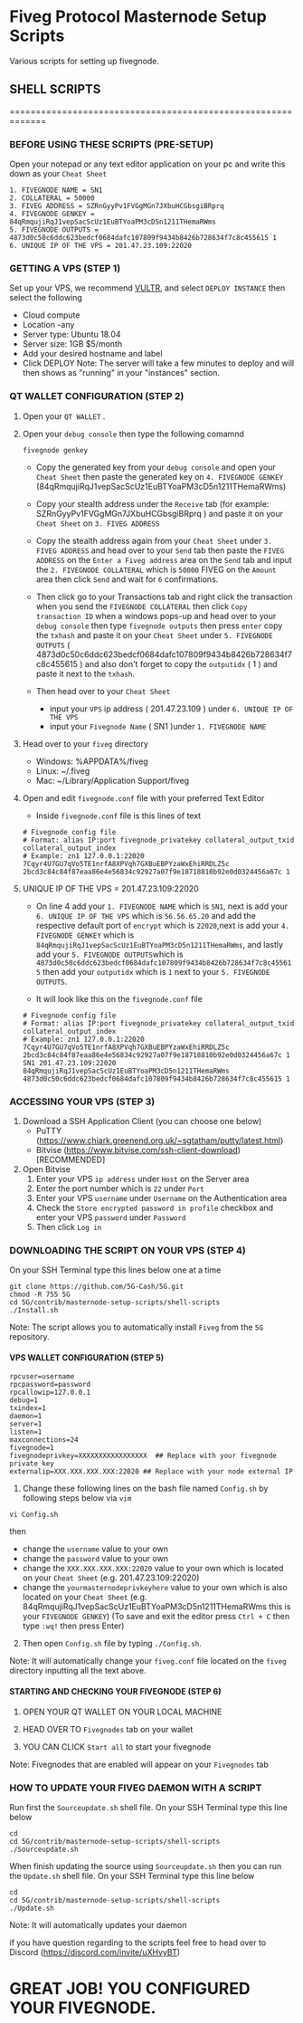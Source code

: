 # Fiveg Protocol Masternode Setup Scripts
 Various scripts for setting up fivegnode.


## SHELL SCRIPTS
=============================================================
### BEFORE USING THESE SCRIPTS (PRE-SETUP)
Open your notepad or any text editor application on your pc and write this down as your ``Cheat Sheet``
```
1. FIVEGNODE NAME = SN1
2. COLLATERAL = 50000
3. FIVEG ADDRESS = SZRnGyyPv1FVGgMGn7JXbuHCGbsgiBRprq
4. FIVEGNODE GENKEY = 84qRmqujiRqJ1vepSacScUz1EuBTYoaPM3cD5n1211THemaRWms
5. FIVEGNODE OUTPUTS = 4873d0c50c6ddc623bedcf0684dafc107809f9434b8426b728634f7c8c455615 1
6. UNIQUE IP OF THE VPS = 201.47.23.109:22020
```

### GETTING A VPS (STEP 1)
Set up your VPS, we recommend [VULTR](https://www.vultr.com/?ref=8638319), and select ``DEPLOY INSTANCE`` then select the following
- Cloud compute
- Location -any
- Server type: Ubuntu 18.04
- Server size: 1GB $5/month
- Add your desired hostname and label
- Click DEPLOY
Note: The server will take a few minutes to deploy and will then shows as "running" in your "instances" section.

### QT WALLET CONFIGURATION (STEP 2)
1. Open your ``QT WALLET`` .
2. Open your ``debug console`` then type the following comamnd
	```
	fivegnode genkey
	```
	- Copy the generated key from your ``debug console`` and open your ``Cheat Sheet`` then paste the generated key on ``4. FIVEGNODE GENKEY`` (84qRmqujiRqJ1vepSacScUz1EuBTYoaPM3cD5n1211THemaRWms)

	- Copy your stealth address under the ``Receive`` tab (for example: SZRnGyyPv1FVGgMGn7JXbuHCGbsgiBRprq ) and paste it on your ``Cheat Sheet`` on ``3. FIVEG ADDRESS``

	- Copy the stealth address again from your ``Cheat Sheet`` under ``3. FIVEG ADDRESS`` and head over to your ``Send`` tab then paste the ``FIVEG ADDRESS`` on the ``Enter a Fiveg address`` area on the ``Send`` tab and input the ``2. FIVEGNODE COLLATERAL`` which is ``50000`` FIVEG on the ``Amount`` area then click ``Send`` and wait for ``6`` confirmations.

	- Then click go to your Transactions tab and right click the transaction when you send the ``FIVEGNODE COLLATERAL`` then click ``Copy transaction ID`` when a windows pops-up and head over to your ``debug console`` then type ``fivegnode outputs`` then press ``enter`` copy the ``txhash`` and paste it on your ``Cheat Sheet`` under ``5. FIVEGNODE OUTPUTS`` ( 4873d0c50c6ddc623bedcf0684dafc107809f9434b8426b728634f7c8c455615 ) and also don't forget to copy the ``outputidx`` ( 1 ) and paste it next to the ``txhash``.

	- Then head over to your ``Cheat Sheet`` 
		- input your ``VPS`` ip address ( 201.47.23.109 ) under ``6. UNIQUE IP OF THE VPS``
		- input your ``Fivegnode Name``  ( SN1 )under ``1. FIVEGNODE NAME``

3. Head over to your ``fiveg`` directory
	- Windows: %APPDATA%/fiveg
	- Linux: ~/.fiveg
	- Mac: ~/Library/Application Support/fiveg
4. Open and edit ``fivegnode.conf`` file with your preferred Text Editor
	- Inside ``fivegnode.conf`` file is this lines of text
	```
	# Fivegnode config file
	# Format: alias IP:port fivegnode_privatekey collateral_output_txid collateral_output_index
	# Example: zn1 127.0.0.1:22020 7Cqyr4U7GU7qVo5TE1nrfA8XPVqh7GXBuEBPYzaWxEhiRRDLZ5c 2bcd3c84c84f87eaa86e4e56834c92927a07f9e18718810b92e0d0324456a67c 1
	```
6. UNIQUE IP OF THE VPS = 201.47.23.109:22020
	- On line 4 add your ``1. FIVEGNODE NAME`` which is ``SN1``, next is add your ``6. UNIQUE IP OF THE VPS`` which is ``56.56.65.20`` and add the respective default port of ``encrypt`` which is ``22020``,next is add your  ``4. FIVEGNODE GENKEY`` which is ``84qRmqujiRqJ1vepSacScUz1EuBTYoaPM3cD5n1211THemaRWms``, and lastly add your ``5. FIVEGNODE OUTPUTS``which is ``4873d0c50c6ddc623bedcf0684dafc107809f9434b8426b728634f7c8c455615`` then add your ``outputidx`` which is ``1`` next to your ``5. FIVEGNODE OUTPUTS``.

	- It will look like this on the ``fivegnode.conf`` file

	```
	# Fivegnode config file
	# Format: alias IP:port fivegnode_privatekey collateral_output_txid collateral_output_index
	# Example: zn1 127.0.0.1:22020 7Cqyr4U7GU7qVo5TE1nrfA8XPVqh7GXBuEBPYzaWxEhiRRDLZ5c 2bcd3c84c84f87eaa86e4e56834c92927a07f9e18718810b92e0d0324456a67c 1
	SN1 201.47.23.109:22020 84qRmqujiRqJ1vepSacScUz1EuBTYoaPM3cD5n1211THemaRWms 4873d0c50c6ddc623bedcf0684dafc107809f9434b8426b728634f7c8c455615 1
	```

### ACCESSING YOUR VPS (STEP 3)
1. Download a SSH Application Client (you can choose one below)
	- PuTTY (https://www.chiark.greenend.org.uk/~sgtatham/putty/latest.html)
	- Bitvise (https://www.bitvise.com/ssh-client-download) [RECOMMENDED]
2. Open Bitvise
	1. Enter your VPS ``ip address`` under ``Host`` on the Server area
	2. Enter the port number which is ``22`` under ``Port``
	3. Enter your VPS ``username`` under ``Username`` on the Authentication area
	4. Check the ``Store encrypted password in profile`` checkbox and enter your VPS ``password`` under ``Password``
	5. Then click ``Log in``

### DOWNLOADING THE SCRIPT ON YOUR VPS (STEP 4)
On your SSH Terminal type this lines below one at a time
```
git clone https://github.com/5G-Cash/5G.git
chmod -R 755 5G
cd 5G/contrib/masternode-setup-scripts/shell-scripts
./Install.sh
```
Note: The script allows you to automatically install ``Fiveg`` from the ``5G`` repository.

#### VPS WALLET CONFIGURATION (STEP 5)

```
rpcuser=username
rpcpassword=password
rpcallowip=127.0.0.1
debug=1
txindex=1
daemon=1
server=1
listen=1
maxconnections=24
fivegnode=1
fivegnodeprivkey=XXXXXXXXXXXXXXXXX  ## Replace with your fivegnode private key
externalip=XXX.XXX.XXX.XXX:22020 ## Replace with your node external IP
```
1. Change these following lines on the bash file named ``Config.sh`` by following steps below via ``vim``

```
vi Config.sh
```
then 

- change the ``username`` value to your own
- change the ``password`` value to your own
- change the ``XXX.XXX.XXX.XXX:22020`` value to your own which is located on your ``Cheat Sheet`` (e.g. 201.47.23.109:22020)
- change the ``yourmasternodeprivkeyhere`` value to your own which is also located on your ``Cheat Sheet`` (e.g. 84qRmqujiRqJ1vepSacScUz1EuBTYoaPM3cD5n1211THemaRWms this is your ``FIVEGNODE GENKEY``)
	(To save and exit the editor press ``Ctrl + C`` then type ``:wq!`` then press Enter)

2. Then open ``Config.sh`` file by typing ``./Config.sh``. 

Note: It will automatically change your ``fiveg.conf`` file located on the ``fiveg`` directory inputting all the text above.

#### STARTING AND CHECKING YOUR FIVEGNODE (STEP 6)

1. OPEN YOUR QT WALLET ON YOUR LOCAL MACHINE

2. HEAD OVER TO ``Fivegnodes`` tab on your wallet

3. YOU CAN CLICK ``Start all`` to start your fivegnode

Note: Fivegnodes that are enabled will appear on your ``Fivegnodes`` tab

### HOW TO UPDATE YOUR FIVEG DAEMON WITH A SCRIPT
Run first the ``Sourceupdate.sh`` shell file. On your SSH Terminal type this line below
```
cd
cd 5G/contrib/masternode-setup-scripts/shell-scripts
./Sourceupdate.sh
```

When finish updating the source using ``Sourceupdate.sh`` then you can run the ``Update.sh`` shell file. On your SSH Terminal type this line below
```
cd
cd 5G/contrib/masternode-setup-scripts/shell-scripts
./Update.sh
```
Note: It will automatically updates your daemon



if you have question regarding to the scripts feel free to head over to Discord (https://discord.com/invite/uXHvyBT)



# GREAT JOB! YOU CONFIGURED YOUR FIVEGNODE.

